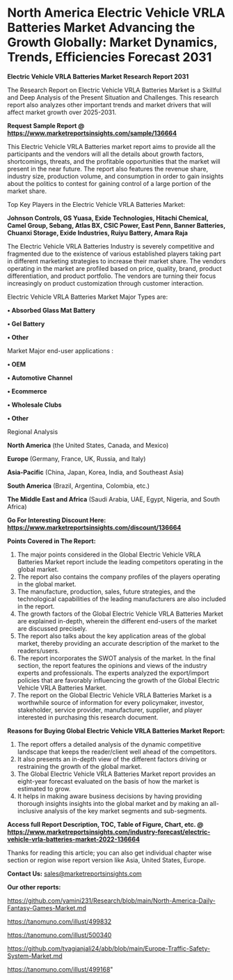  # North America Electric Vehicle VRLA Batteries Market Advancing the Growth Globally: Market Dynamics, Trends, Efficiencies Forecast 2031

<strong>Electric Vehicle VRLA Batteries Market Research Report 2031</strong>

The Research Report on Electric Vehicle VRLA Batteries Market is a Skillful and Deep Analysis of the Present Situation and Challenges. This research report also analyzes other important trends and market drivers that will affect market growth over 2025-2031.

<strong>Request Sample Report @ <a href=https://www.marketreportsinsights.com/sample/136664>https://www.marketreportsinsights.com/sample/136664</a></strong>

This Electric Vehicle VRLA Batteries market report aims to provide all the participants and the vendors will all the details about growth factors, shortcomings, threats, and the profitable opportunities that the market will present in the near future. The report also features the revenue share, industry size, production volume, and consumption in order to gain insights about the politics to contest for gaining control of a large portion of the market share.

Top Key Players in the Electric Vehicle VRLA Batteries Market:

<strong>Johnson Controls, GS Yuasa, Exide Technologies, Hitachi Chemical, Camel Group, Sebang, Atlas BX, CSIC Power, East Penn, Banner Batteries, Chuanxi Storage, Exide Industries, Ruiyu Battery, Amara Raja</strong>

The Electric Vehicle VRLA Batteries Industry is severely competitive and fragmented due to the existence of various established players taking part in different marketing strategies to increase their market share. The vendors operating in the market are profiled based on price, quality, brand, product differentiation, and product portfolio. The vendors are turning their focus increasingly on product customization through customer interaction.

Electric Vehicle VRLA Batteries Market Major Types are:

<strong>• Absorbed Glass Mat Battery

• Gel Battery

• Other</strong>

Market Major end-user applications :

<strong>• OEM

• Automotive Channel

• Ecommerce

• Wholesale Clubs

• Other</strong>

Regional Analysis

</u><strong><b>North America</b></strong> (the United States, Canada, and Mexico)

<strong><b>Europe </b></strong>(Germany, France, UK, Russia, and Italy)

<strong><b>Asia-Pacific</b></strong> (China, Japan, Korea, India, and Southeast Asia)

<strong><b>South America</b></strong> (Brazil, Argentina, Colombia, etc.)

<strong><b>The Middle East and Africa</b></strong> (Saudi Arabia, UAE, Egypt, Nigeria, and South Africa)

<strong>Go For Interesting Discount Here: <a href=https://www.marketreportsinsights.com/discount/136664>https://www.marketreportsinsights.com/discount/136664</a></strong>

<strong>Points Covered in The Report:</strong>
<ol>
  <li>The major points considered in the Global Electric Vehicle VRLA Batteries Market report include the leading competitors operating in the global market.</li>
  <li>The report also contains the company profiles of the players operating in the global market.</li>
  <li>The manufacture, production, sales, future strategies, and the technological capabilities of the leading manufacturers are also included in the report.</li>
  <li>The growth factors of the Global Electric Vehicle VRLA Batteries Market are explained in-depth, wherein the different end-users of the market are discussed precisely.</li>
  <li>The report also talks about the key application areas of the global market, thereby providing an accurate description of the market to the readers/users.</li>
  <li>The report incorporates the SWOT analysis of the market. In the final section, the report features the opinions and views of the industry experts and professionals. The experts analyzed the export/import policies that are favorably influencing the growth of the Global Electric Vehicle VRLA Batteries Market.</li>
  <li>The report on the Global Electric Vehicle VRLA Batteries Market is a worthwhile source of information for every policymaker, investor, stakeholder, service provider, manufacturer, supplier, and player interested in purchasing this research document.</li>
</ol>
<strong>Reasons for Buying Global Electric Vehicle VRLA Batteries Market Report:</strong>

<ol>
  <li>The report offers a detailed analysis of the dynamic competitive landscape that keeps the reader/client well ahead of the competitors.</li>
  <li>It also presents an in-depth view of the different factors driving or restraining the growth of the global market.</li>
  <li>The Global Electric Vehicle VRLA Batteries Market report provides an eight-year forecast evaluated on the basis of how the market is estimated to grow.</li>
  <li>It helps in making aware business decisions by having providing thorough insights insights into the global market and by making an all-inclusive analysis of the key market segments and sub-segments.</li>
</ol>
<strong>Access full Report Description, TOC, Table of Figure, Chart, etc. @ <a href=https://www.marketreportsinsights.com/industry-forecast/electric-vehicle-vrla-batteries-market-2022-136664>https://www.marketreportsinsights.com/industry-forecast/electric-vehicle-vrla-batteries-market-2022-136664</a></strong>


Thanks for reading this article; you can also get individual chapter wise section or region wise report version like Asia, United States, Europe.

<strong>Contact Us:</strong>
sales@marketreportsinsights.com

<strong>Our other reports:</strong>

<a href=https://github.com/yamini231/Research/blob/main/North-America-Daily-Fantasy-Games-Market.md>https://github.com/yamini231/Research/blob/main/North-America-Daily-Fantasy-Games-Market.md</a>

<a href=https://tanomuno.com/illust/499832>https://tanomuno.com/illust/499832</a>

<a href=https://tanomuno.com/illust/500340>https://tanomuno.com/illust/500340</a>

<a href=https://github.com/tyagianjali24/abb/blob/main/Europe-Traffic-Safety-System-Market.md>https://github.com/tyagianjali24/abb/blob/main/Europe-Traffic-Safety-System-Market.md</a>

<a href=https://tanomuno.com/illust/499168>https://tanomuno.com/illust/499168</a>"
